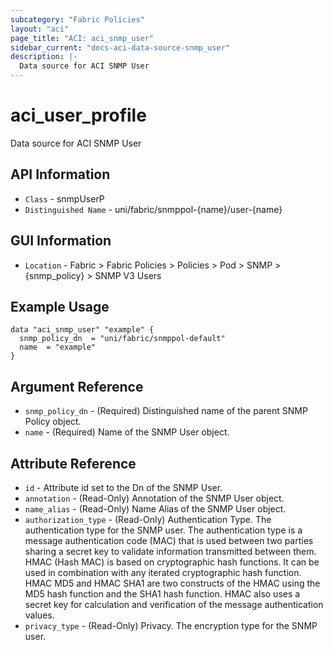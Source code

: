 ```yaml
---
subcategory: "Fabric Policies"
layout: "aci"
page_title: "ACI: aci_snmp_user"
sidebar_current: "docs-aci-data-source-snmp_user"
description: |-
  Data source for ACI SNMP User
---
```


# aci_user_profile #

Data source for ACI SNMP User


## API Information ##

* `Class` - snmpUserP
* `Distinguished Name` - uni/fabric/snmppol-{name}/user-{name}

## GUI Information ##

* `Location` - Fabric > Fabric Policies > Policies > Pod > SNMP > {snmp_policy} > SNMP V3 Users


## Example Usage ##

```hcl
data "aci_snmp_user" "example" {
  snmp_policy_dn  = "uni/fabric/snmppol-default"
  name  = "example"
}
```

## Argument Reference ##

* `snmp_policy_dn` - (Required) Distinguished name of the parent SNMP Policy object.
* `name` - (Required) Name of the SNMP User object.

## Attribute Reference ##
* `id` - Attribute id set to the Dn of the SNMP User.
* `annotation` - (Read-Only) Annotation of the SNMP User object.
* `name_alias` - (Read-Only) Name Alias of the SNMP User object.
* `authorization_type` - (Read-Only) Authentication Type. The authentication type for the SNMP user. The authentication type is a message authentication code (MAC) that is used between two parties sharing a secret key to validate information transmitted between them. HMAC (Hash MAC) is based on cryptographic hash functions. It can be used in combination with any iterated cryptographic hash function. HMAC MD5 and HMAC SHA1 are two constructs of the HMAC using the MD5 hash function and the SHA1 hash function. HMAC also uses a secret key for calculation and verification of the message authentication values.
* `privacy_type` - (Read-Only) Privacy. The encryption type for the SNMP user.
